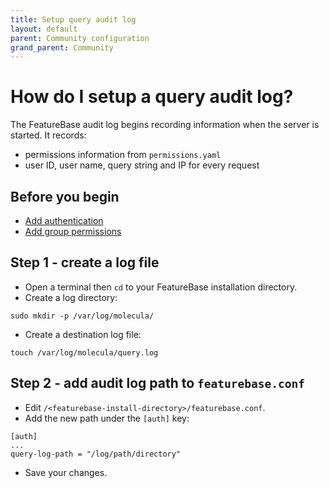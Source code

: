```yaml
---
title: Setup query audit log
layout: default
parent: Community configuration
grand_parent: Community
---
```


# How do I setup a query audit log?

The FeatureBase audit log begins recording information when the server is started. It records:

* permissions information from `permissions.yaml`
* user ID, user name, query string and IP for every request

## Before you begin

* [Add authentication](/docs/community/com-config/com-config-authentication)
* [Add group permissions](/docs/community/com-config/com-config-group-permissions)

## Step 1 - create a log file

* Open a terminal then `cd` to your FeatureBase installation directory.
* Create a log directory:

```
sudo mkdir -p /var/log/molecula/
```
* Create a destination log file:

```
touch /var/log/molecula/query.log
```

## Step 2 - add audit log path to `featurebase.conf`

* Edit `/<featurebase-install-directory>/featurebase.conf`.
* Add the new path under the `[auth]` key:

```
[auth]
...
query-log-path = "/log/path/directory"
```

* Save your changes.
